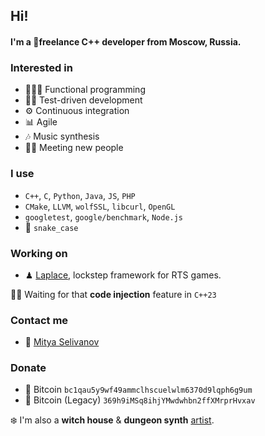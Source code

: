 ## Hi!
#### I'm a 🏴freelance C++ developer from Moscow, Russia.

### Interested in
- 👨🏼‍💻 Functional programming
- 🤹‍♀️ Test-driven development
- ⚙️ Continuous integration
- 📊 Agile
- 🎶 Music synthesis
- 👋🏻 Meeting new people

### I use
- `C++`, `C`, `Python`, `Java`, `JS`, `PHP`
- `CMake`, `LLVM`, `wolfSSL`, `libcurl`, `OpenGL`
- `googletest`, `google/benchmark`, `Node.js`
- 🐍 `snake_case`

### Working on
- ♟ [Laplace][laplace-link], lockstep framework for RTS games.

🙏🏻 Waiting for that **code injection** feature in `C++23`

### Contact me
- 📜 [Mitya Selivanov][contact-link]

### Donate
- 💎 Bitcoin `bc1qau5y9wf49ammclhscuelwlm6370d9lqph6g9um`
- 💸 Bitcoin (Legacy) `369h9iMSq8ihjYMwdwhbn2ffXMrprHvxav`

❄️ I'm also a **witch house** & **dungeon synth** [artist][artist-link].

[laplace-link]: https://github.com/automainint/laplace
[contact-link]: https://guattari.ru/contact
[artist-link]:  https://guattari.ru
